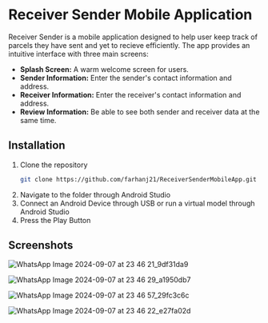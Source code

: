 # Receiver Sender Mobile Application
Receiver Sender is a mobile application designed to help user keep track of parcels they have sent and yet to recieve efficiently. The app provides an intuitive interface with three main screens:

- **Splash Screen:** A warm welcome screen for users.
- **Sender Information:** Enter the sender's contact information and address.
- **Receiver Information:** Enter the receiver's contact information and address.
- **Review Information:** Be able to see both sender and receiver data at the same time.
  
## Installation
1. Clone the repository
   ```bash
   git clone https://github.com/farhanj21/ReceiverSenderMobileApp.git
   ```
2. Navigate to the folder through Android Studio
3. Connect an Android Device through USB or run a virtual model through Android Studio
4. Press the Play Button
   
## Screenshots
![WhatsApp Image 2024-09-07 at 23 46 21_9df31da9](https://github.com/user-attachments/assets/9e320e20-6414-4eef-9daf-091465c24f52) 

![WhatsApp Image 2024-09-07 at 23 46 29_a1950db7](https://github.com/user-attachments/assets/d361ff23-8779-4660-bc65-3008cdd90dc4)

![WhatsApp Image 2024-09-07 at 23 46 57_29fc3c6c](https://github.com/user-attachments/assets/3b11deba-a9cf-4142-b633-ace632cf5f50)

![WhatsApp Image 2024-09-07 at 23 46 22_e27fa02d](https://github.com/user-attachments/assets/47ee35f3-2d5b-4321-aa0e-cd9c6dcef1f6)

